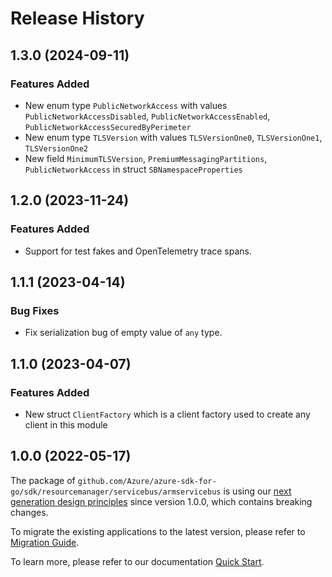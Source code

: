 # Release History

## 1.3.0 (2024-09-11)
### Features Added

- New enum type `PublicNetworkAccess` with values `PublicNetworkAccessDisabled`, `PublicNetworkAccessEnabled`, `PublicNetworkAccessSecuredByPerimeter`
- New enum type `TLSVersion` with values `TLSVersionOne0`, `TLSVersionOne1`, `TLSVersionOne2`
- New field `MinimumTLSVersion`, `PremiumMessagingPartitions`, `PublicNetworkAccess` in struct `SBNamespaceProperties`


## 1.2.0 (2023-11-24)
### Features Added

- Support for test fakes and OpenTelemetry trace spans.


## 1.1.1 (2023-04-14)
### Bug Fixes

- Fix serialization bug of empty value of `any` type.


## 1.1.0 (2023-04-07)
### Features Added

- New struct `ClientFactory` which is a client factory used to create any client in this module


## 1.0.0 (2022-05-17)

The package of `github.com/Azure/azure-sdk-for-go/sdk/resourcemanager/servicebus/armservicebus` is using our [next generation design principles](https://azure.github.io/azure-sdk/general_introduction.html) since version 1.0.0, which contains breaking changes.

To migrate the existing applications to the latest version, please refer to [Migration Guide](https://aka.ms/azsdk/go/mgmt/migration).

To learn more, please refer to our documentation [Quick Start](https://aka.ms/azsdk/go/mgmt).